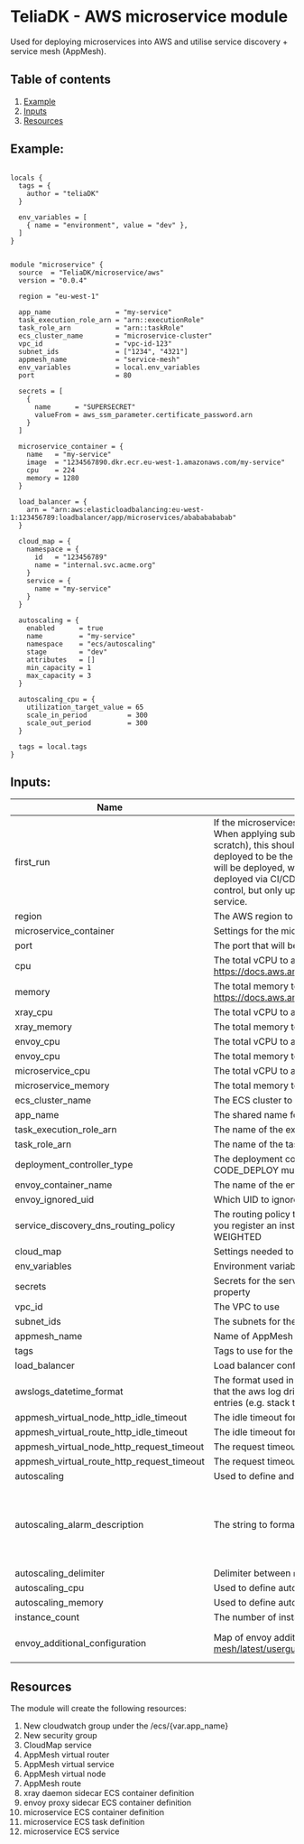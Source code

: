# TeliaDK - AWS microservice module

Used for deploying microservices into AWS and utilise service discovery + service mesh (AppMesh).

## Table of contents

1. [ Example ](#example)
2. [ Inputs ](#inputs)
3. [ Resources ](#resources)

## Example:

```hcl

locals {
  tags = {
    author = "teliaDK"
  }

  env_variables = [
    { name = "environment", value = "dev" },
  ]
}


module "microservice" {
  source  = "TeliaDK/microservice/aws"
  version = "0.0.4"

  region = "eu-west-1"

  app_name                = "my-service"
  task_execution_role_arn = "arn::executionRole"
  task_role_arn           = "arn::taskRole"
  ecs_cluster_name        = "microservice-cluster"
  vpc_id                  = "vpc-id-123"
  subnet_ids              = ["1234", "4321"]
  appmesh_name            = "service-mesh"
  env_variables           = local.env_variables
  port                    = 80

  secrets = [
    {
      name      = "SUPERSECRET"
      valueFrom = aws_ssm_parameter.certificate_password.arn
    }
  ]

  microservice_container = {
    name   = "my-service"
    image  = "1234567890.dkr.ecr.eu-west-1.amazonaws.com/my-service"
    cpu    = 224
    memory = 1280
  }

  load_balancer = {
    arn = "arn:aws:elasticloadbalancing:eu-west-1:123456789:loadbalancer/app/microservices/abababababab"
  }

  cloud_map = {
    namespace = {
      id   = "123456789"
      name = "internal.svc.acme.org"
    }
    service = {
      name = "my-service"
    }
  }

  autoscaling = {
    enabled      = true
    name         = "my-service"
    namespace    = "ecs/autoscaling"
    stage        = "dev"
    attributes   = []
    min_capacity = 1
    max_capacity = 3
  }

  autoscaling_cpu = {
    utilization_target_value = 65
    scale_in_period          = 300
    scale_out_period         = 300
  }

  tags = local.tags
}
```

## Inputs:

| Name                                       | Description                                                                                                                                                                                                                                                                                                                                                                                                                                                                                                                                                                                              |                     Type                      |                                Default                                | Required |
|--------------------------------------------|----------------------------------------------------------------------------------------------------------------------------------------------------------------------------------------------------------------------------------------------------------------------------------------------------------------------------------------------------------------------------------------------------------------------------------------------------------------------------------------------------------------------------------------------------------------------------------------------------------|:---------------------------------------------:|:---------------------------------------------------------------------:|:--------:|
| first_run                                  | If the microservices is being created, this should be set to true, otherwise false. When applying subsequent times (updating the infra, rather than creating from scratch), this should be set to false, which will cause the image version being deployed to be the same version as is currently deployed. Without it the latest image will be deployed, which is almost never wanted behaviour as new versions should be deployed via CI/CD not terraform. A value of true should not be committed to source control, but only updated locally when applying for the first time for the given service. |                     bool                      |                                 false                                 |    no    |
| region                                     | The AWS region to deploy the compute module in                                                                                                                                                                                                                                                                                                                                                                                                                                                                                                                                                           |                    string                     |                               eu-west-1                               |    no    |
| microservice_container                     | Settings for the microservice container                                                                                                                                                                                                                                                                                                                                                                                                                                                                                                                                                                  |                    object                     |                                   -                                   |   yes    |
| port                                       | The port that will be used for port mapping <HOST>:<CONTAINER>                                                                                                                                                                                                                                                                                                                                                                                                                                                                                                                                           |                    number                     |                                 8080                                  |    no    |
| cpu                                        | The total vCPU to allocate for the ECS service. Valid configuration at https://docs.aws.amazon.com/AmazonECS/latest/developerguide/AWS_Fargate.html                                                                                                                                                                                                                                                                                                                                                                                                                                                      |                    number                     |                                  512                                  |    no    |
| memory                                     | The total memory to allocate for the ECS service. Valid configuration at https://docs.aws.amazon.com/AmazonECS/latest/developerguide/AWS_Fargate.html                                                                                                                                                                                                                                                                                                                                                                                                                                                    |                    number                     |                                 2048                                  |    no    |
| xray_cpu                                   | The total vCPU to allocate to the xray container                                                                                                                                                                                                                                                                                                                                                                                                                                                                                                                                                         |                    number                     |                                  32                                   |    no    |
| xray_memory                                | The total memory to allocate to the xray container                                                                                                                                                                                                                                                                                                                                                                                                                                                                                                                                                       |                    number                     |                                  256                                  |    no    |
| envoy_cpu                                  | The total vCPU to allocate to the envoy container                                                                                                                                                                                                                                                                                                                                                                                                                                                                                                                                                        |                    number                     |                                  256                                  |    no    |
| envoy_cpu                                  | The total memory to allocate to the envoy container                                                                                                                                                                                                                                                                                                                                                                                                                                                                                                                                                      |                    number                     |                                  512                                  |    no    |
| microservice_cpu                           | The total vCPU to allocate to the microservice                                                                                                                                                                                                                                                                                                                                                                                                                                                                                                                                                           |                    number                     |                                  224                                  |    no    |
| microservice_memory                        | The total memory to allocate to the microservice                                                                                                                                                                                                                                                                                                                                                                                                                                                                                                                                                         |                    number                     |                                 1280                                  |    no    |
| ecs_cluster_name                           | The ECS cluster to deploy the ECS Fargate into                                                                                                                                                                                                                                                                                                                                                                                                                                                                                                                                                           |                    string                     |                                   -                                   |   yes    |
| app_name                                   | The shared name for the ECS Fargate service and task definitions                                                                                                                                                                                                                                                                                                                                                                                                                                                                                                                                         |                    string                     |                                   -                                   |   yes    |
| task_execution_role_arn                    | The name of the execution role to use with the service                                                                                                                                                                                                                                                                                                                                                                                                                                                                                                                                                   |                    string                     |                                 null                                  |    no    |
| task_role_arn                              | The name of the task role to use with the service                                                                                                                                                                                                                                                                                                                                                                                                                                                                                                                                                        |                    string                     |                                 null                                  |    no    |
| deployment_controller_type                 | The deployment controller type to use in ECS service. For blue/green, CODE_DEPLOY must be used                                                                                                                                                                                                                                                                                                                                                                                                                                                                                                           |                    string                     |                                  ECS                                  |    no    |
| envoy_container_name                       | The name of the envoy container to be used in AppMesh proxy                                                                                                                                                                                                                                                                                                                                                                                                                                                                                                                                              |                    string                     |                                 envoy                                 |    no    |
| envoy_ignored_uid                          | Which UID to ignore in envoy docker container                                                                                                                                                                                                                                                                                                                                                                                                                                                                                                                                                            |                    string                     |                                 1337                                  |    no    |
| service_discovery_dns_routing_policy       | The routing policy that you want to apply to all records that Route 53 creates when you register an instance and specify the service. Valid Values: MULTIVALUE, WEIGHTED                                                                                                                                                                                                                                                                                                                                                                                                                                 |                    string                     |                              MULTIVALUE                               |    no    |
| cloud_map                                  | Settings needed to setup service discovery through AWS CloudMap                                                                                                                                                                                                                                                                                                                                                                                                                                                                                                                                          |                    object                     |                                   -                                   |   yes    |
| env_variables                              | Environment variables for the service                                                                                                                                                                                                                                                                                                                                                                                                                                                                                                                                                                    |                    object                     |                                 null                                  |    no    |
| secrets                                    | Secrets for the service. Use arn of parameters in parameter store for the valueFrom property                                                                                                                                                                                                                                                                                                                                                                                                                                                                                                             |                    object                     |                                 null                                  |    no    |
| vpc_id                                     | The VPC to use                                                                                                                                                                                                                                                                                                                                                                                                                                                                                                                                                                                           |                    string                     |                                   -                                   |   yes    |
| subnet_ids                                 | The subnets for the ECS service network configuration                                                                                                                                                                                                                                                                                                                                                                                                                                                                                                                                                    |                 list(string)                  |                                   -                                   |   yes    |
| appmesh_name                               | Name of AppMesh to register service components in                                                                                                                                                                                                                                                                                                                                                                                                                                                                                                                                                        |                    string                     |                                   -                                   |   yes    |
| tags                                       | Tags to use for the components created by the module                                                                                                                                                                                                                                                                                                                                                                                                                                                                                                                                                     |                  map(string)                  |                                   -                                   |   yes    |
| load_balancer                              | Load balancer config to be used in ECS service                                                                                                                                                                                                                                                                                                                                                                                                                                                                                                                                                           |                    object                     |                                 null                                  |    no    |
| awslogs_datetime_format                    | The format used in logs written by the application in the container. Used for ensuring that the aws log driver can parse the logs correctly and not split them into several entries (e.g. stack traces are kept in one entry).                                                                                                                                                                                                                                                                                                                                                                           |                    string                     |                           %Y-%m-%d %H:%M:%S                           |    no    |
| appmesh_virtual_node_http_idle_timeout     | The idle timeout for HTTP requests to the node in seconds                                                                                                                                                                                                                                                                                                                                                                                                                                                                                                                                                |                    number                     |                                  15                                   |    no    |
| appmesh_virtual_route_http_idle_timeout    | The idle timeout for HTTP requests to the route in seconds                                                                                                                                                                                                                                                                                                                                                                                                                                                                                                                                               |                    number                     |                                  15                                   |    no    |
| appmesh_virtual_node_http_request_timeout  | The request timeout for HTTP requests to the node in seconds                                                                                                                                                                                                                                                                                                                                                                                                                                                                                                                                             |                    number                     |                                  15                                   |    no    |
| appmesh_virtual_route_http_request_timeout | The request timeout for HTTP requests to the route in seconds                                                                                                                                                                                                                                                                                                                                                                                                                                                                                                                                            |                    number                     |                                  15                                   |    no    |
| autoscaling                                | Used to define and enable autoscaling for the ECS service                                                                                                                                                                                                                                                                                                                                                                                                                                                                                                                                                |                    object                     |                                 null                                  |    no    |
| autoscaling_alarm_description              | The string to format and use as the alarm description                                                                                                                                                                                                                                                                                                                                                                                                                                                                                                                                                    |                    string                     | Average service %v utilization %v last %d minute(s) over %v period(s) |    no    |
| autoscaling_delimiter                      | Delimiter between `namespace`, `stage`, `name` and `attributes`                                                                                                                                                                                                                                                                                                                                                                                                                                                                                                                                          |                    string                     |                                   -                                   |    no    |
| autoscaling_cpu                            | Used to define autoscaling based on CPU usage                                                                                                                                                                                                                                                                                                                                                                                                                                                                                                                                                            |                    object                     |                                 null                                  |    no    |
| autoscaling_memory                         | Used to define autoscaling based on Memory usage                                                                                                                                                                                                                                                                                                                                                                                                                                                                                                                                                         |                    object                     |                                 null                                  |    no    |
| instance_count                             | The number of instances to run in the ECS service                                                                                                                                                                                                                                                                                                                                                                                                                                                                                                                                                        |                    number                     |                                   1                                   |    no    |
| envoy_additional_configuration             | Map of envoy additional environment variables. (https://docs.aws.amazon.com/app-mesh/latest/userguide/envoy-config.html)                                                                                                                                                                                                                                                                                                                                                                                                                                                                                 | list(object({name = string, value = string})) |                                   -                                   |    no    |

## Resources

The module will create the following resources:

1. New cloudwatch group under the /ecs/{var.app_name}
2. New security group
3. CloudMap service
4. AppMesh virtual router
5. AppMesh virtual service
6. AppMesh virtual node
7. AppMesh route
8. xray daemon sidecar ECS container definition
9. envoy proxy sidecar ECS container definition
10. microservice ECS container definition
11. microservice ECS task definition
12. microservice ECS service
